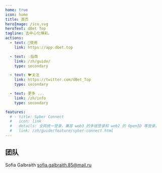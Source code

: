 ```yaml
---
home: true
icon: home
title: 首页
heroImage: /ico.svg
heroText: dBet Top
tagline: 去中心化博彩。
actions:
  - text: 🚀使用
    link: https://app.dbet.top

  - text: 💡指南
    link: /zh/guide/
    type: secondary 

  - text: 🐦关注
    link: https://twitter.com/dBet_Top
    type: secondary 

  - text: 更多 ...
    link: /zh/info
    type: secondary

features:
  # - title: Syber Connect
  #   icon: link
  #   details: 全网统一登录，兼容 web3 的多链登录和 web2 的 OpenID 等登录。 
  #   link: /zh/guide/feature/syber-connect.html 
---
```


## 团队
Sofia Galbraith <sofia.galbraith.85@mail.ru>